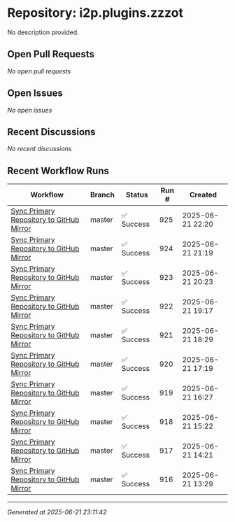 # Repository: i2p.plugins.zzzot

No description provided.

## Open Pull Requests


*No open pull requests*


## Open Issues


*No open issues*


## Recent Discussions


*No recent discussions*


## Recent Workflow Runs


| Workflow | Branch | Status | Run # | Created |
|----------|--------|--------|-------|---------|
| [Sync Primary Repository to GitHub Mirror](https://github.com/i2p/i2p.plugins.zzzot/actions/runs/15800182369) | master | ✅ Success | 925 | 2025-06-21 22:20 |
| [Sync Primary Repository to GitHub Mirror](https://github.com/i2p/i2p.plugins.zzzot/actions/runs/15799747817) | master | ✅ Success | 924 | 2025-06-21 21:19 |
| [Sync Primary Repository to GitHub Mirror](https://github.com/i2p/i2p.plugins.zzzot/actions/runs/15799332132) | master | ✅ Success | 923 | 2025-06-21 20:23 |
| [Sync Primary Repository to GitHub Mirror](https://github.com/i2p/i2p.plugins.zzzot/actions/runs/15798862398) | master | ✅ Success | 922 | 2025-06-21 19:17 |
| [Sync Primary Repository to GitHub Mirror](https://github.com/i2p/i2p.plugins.zzzot/actions/runs/15798499212) | master | ✅ Success | 921 | 2025-06-21 18:29 |
| [Sync Primary Repository to GitHub Mirror](https://github.com/i2p/i2p.plugins.zzzot/actions/runs/15797945628) | master | ✅ Success | 920 | 2025-06-21 17:19 |
| [Sync Primary Repository to GitHub Mirror](https://github.com/i2p/i2p.plugins.zzzot/actions/runs/15797567229) | master | ✅ Success | 919 | 2025-06-21 16:27 |
| [Sync Primary Repository to GitHub Mirror](https://github.com/i2p/i2p.plugins.zzzot/actions/runs/15797070724) | master | ✅ Success | 918 | 2025-06-21 15:22 |
| [Sync Primary Repository to GitHub Mirror](https://github.com/i2p/i2p.plugins.zzzot/actions/runs/15796595789) | master | ✅ Success | 917 | 2025-06-21 14:21 |
| [Sync Primary Repository to GitHub Mirror](https://github.com/i2p/i2p.plugins.zzzot/actions/runs/15796198848) | master | ✅ Success | 916 | 2025-06-21 13:29 |



---
*Generated at 2025-06-21 23:11:42*
